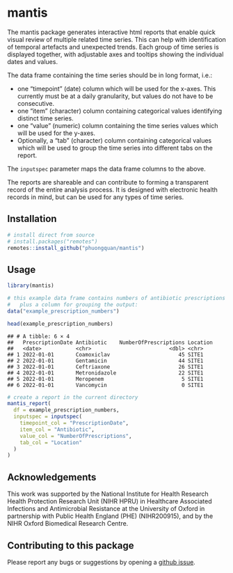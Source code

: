 
<!-- README.md is generated from README.Rmd. Please edit that file -->

# mantis

The mantis package generates interactive html reports that enable quick
visual review of multiple related time series. This can help with
identification of temporal artefacts and unexpected trends. Each group
of time series is displayed together, with adjustable axes and tooltips
showing the individual dates and values.

The data frame containing the time series should be in long format,
i.e.:

- one “timepoint” (date) column which will be used for the x-axes. This
  currently must be at a daily granularity, but values do not have to be
  consecutive.
- one “item” (character) column containing categorical values
  identifying distinct time series.
- one “value” (numeric) column containing the time series values which
  will be used for the y-axes.
- Optionally, a “tab” (character) column containing categorical values
  which will be used to group the time series into different tabs on the
  report.

The `inputspec` parameter maps the data frame columns to the above.

The reports are shareable and can contribute to forming a transparent
record of the entire analysis process. It is designed with electronic
health records in mind, but can be used for any types of time series.

## Installation

``` r
# install direct from source
# install.packages("remotes")
remotes::install_github("phuongquan/mantis")
```

## Usage

``` r
library(mantis)

# this example data frame contains numbers of antibiotic prescriptions in long format, 
#   plus a column for grouping the output:
data("example_prescription_numbers")

head(example_prescription_numbers)
```

    ## # A tibble: 6 × 4
    ##   PrescriptionDate Antibiotic    NumberOfPrescriptions Location
    ##   <date>           <chr>                         <dbl> <chr>   
    ## 1 2022-01-01       Coamoxiclav                      45 SITE1   
    ## 2 2022-01-01       Gentamicin                       44 SITE1   
    ## 3 2022-01-01       Ceftriaxone                      26 SITE1   
    ## 4 2022-01-01       Metronidazole                    22 SITE1   
    ## 5 2022-01-01       Meropenem                         5 SITE1   
    ## 6 2022-01-01       Vancomycin                        0 SITE1

``` r
# create a report in the current directory
mantis_report(
  df = example_prescription_numbers,
  inputspec = inputspec(
    timepoint_col = "PrescriptionDate",
    item_col = "Antibiotic",
    value_col = "NumberOfPrescriptions",
    tab_col = "Location"
  )
)
```

## Acknowledgements

This work was supported by the National Institute for Health Research
Health Protection Research Unit (NIHR HPRU) in Healthcare Associated
Infections and Antimicrobial Resistance at the University of Oxford in
partnership with Public Health England (PHE) (NIHR200915), and by the
NIHR Oxford Biomedical Research Centre.

## Contributing to this package

Please report any bugs or suggestions by opening a [github
issue](https://github.com/phuongquan/mantis/issues).
